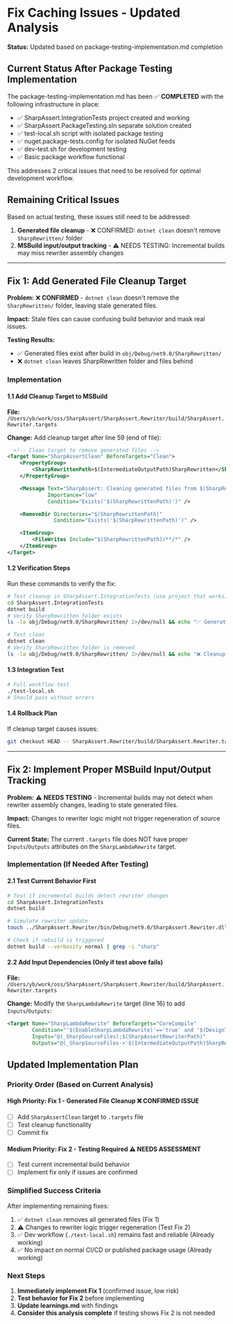 # Fix Caching Issues - Updated Analysis

**Status:** Updated based on package-testing-implementation.md completion

## Current Status After Package Testing Implementation

The package-testing-implementation.md has been ✅ **COMPLETED** with the following infrastructure in place:

- ✅ SharpAssert.IntegrationTests project created and working
- ✅ SharpAssert.PackageTesting.sln separate solution created
- ✅ test-local.sh script with isolated package testing 
- ✅ nuget.package-tests.config for isolated NuGet feeds
- ✅ dev-test.sh for development testing
- ✅ Basic package workflow functional

This addresses 2 critical issues that need to be resolved for optimal development workflow.

## Remaining Critical Issues

Based on actual testing, these issues still need to be addressed:

1. **Generated file cleanup** - ❌ CONFIRMED: `dotnet clean` doesn't remove `SharpRewritten/` folder
2. **MSBuild input/output tracking** - ⚠️ NEEDS TESTING: Incremental builds may miss rewriter assembly changes

---

## Fix 1: Add Generated File Cleanup Target

**Problem:** ❌ **CONFIRMED** - `dotnet clean` doesn't remove the `SharpRewritten/` folder, leaving stale generated files.

**Impact:** Stale files can cause confusing build behavior and mask real issues.

**Testing Results:** 
- ✅ Generated files exist after build in `obj/Debug/net9.0/SharpRewritten/`
- ❌ `dotnet clean` leaves SharpRewritten folder and files behind

### Implementation

#### 1.1 Add Cleanup Target to MSBuild

**File:** `/Users/yb/work/oss/SharpAssert/SharpAssert.Rewriter/build/SharpAssert.Rewriter.targets`

**Change:** Add cleanup target after line 59 (end of file):

```xml
  <!-- Clean target to remove generated files -->
<Target Name="SharpAssertClean" BeforeTargets="Clean">
    <PropertyGroup>
        <SharpRewrittenPath>$(IntermediateOutputPath)SharpRewritten</SharpRewrittenPath>
    </PropertyGroup>

    <Message Text="SharpAssert: Cleaning generated files from $(SharpRewrittenPath)"
             Importance="low"
             Condition="Exists('$(SharpRewrittenPath)')" />

    <RemoveDir Directories="$(SharpRewrittenPath)"
               Condition="Exists('$(SharpRewrittenPath)')" />

    <ItemGroup>
        <FileWrites Include="$(SharpRewrittenPath)/**/*" />
    </ItemGroup>
</Target>
```

#### 1.2 Verification Steps

Run these commands to verify the fix:

```bash
# Test cleanup in SharpAssert.IntegrationTests (use project that works)
cd SharpAssert.IntegrationTests
dotnet build
# Verify SharpRewritten folder exists
ls -la obj/Debug/net9.0/SharpRewritten/ 2>/dev/null && echo "✅ Generated files exist" || echo "❌ No generated files found"

# Test clean
dotnet clean
# Verify SharpRewritten folder is removed
ls -la obj/Debug/net9.0/SharpRewritten/ 2>/dev/null && echo "❌ Cleanup failed" || echo "✅ Cleanup successful"
```

#### 1.3 Integration Test

```bash
# Full workflow test
./test-local.sh
# Should pass without errors
```

#### 1.4 Rollback Plan

If cleanup target causes issues:
```bash
git checkout HEAD -- SharpAssert.Rewriter/build/SharpAssert.Rewriter.targets
```

---

## Fix 2: Implement Proper MSBuild Input/Output Tracking

**Problem:** ⚠️ **NEEDS TESTING** - Incremental builds may not detect when rewriter assembly changes, leading to stale generated files.

**Impact:** Changes to rewriter logic might not trigger regeneration of source files.

**Current State:** The current `.targets` file does NOT have proper `Inputs`/`Outputs` attributes on the `SharpLambdaRewrite` target.

### Implementation (If Needed After Testing)

#### 2.1 Test Current Behavior First

```bash
# Test if incremental builds detect rewriter changes
cd SharpAssert.IntegrationTests
dotnet build

# Simulate rewriter update
touch ../SharpAssert.Rewriter/bin/Debug/net9.0/SharpAssert.Rewriter.dll

# Check if rebuild is triggered
dotnet build --verbosity normal | grep -i "sharp"
```

#### 2.2 Add Input Dependencies (Only if test above fails)

**File:** `/Users/yb/work/oss/SharpAssert/SharpAssert.Rewriter/build/SharpAssert.Rewriter.targets`

**Change:** Modify the `SharpLambdaRewrite` target (line 16) to add `Inputs`/`Outputs`:

```xml
<Target Name="SharpLambdaRewrite" BeforeTargets="CoreCompile"
        Condition="'$(EnableSharpLambdaRewrite)'=='true' and '$(DesignTimeBuild)' != 'true' and '$(BuildingForLiveUnitTesting)' != 'true'"
        Inputs="@(_SharpSourceFiles);$(SharpAssertRewriterPath)"
        Outputs="@(_SharpSourceFiles->'$(IntermediateOutputPath)SharpRewritten\%(RecursiveDir)%(Filename)%(Extension).sharp.g.cs')">
```

## Updated Implementation Plan

### Priority Order (Based on Current Analysis)

#### High Priority: Fix 1 - Generated File Cleanup ❌ CONFIRMED ISSUE
- [ ] Add `SharpAssertClean` target to `.targets` file
- [ ] Test cleanup functionality
- [ ] Commit fix

#### Medium Priority: Fix 2 - Testing Required ⚠️ NEEDS ASSESSMENT
- [ ] Test current incremental build behavior
- [ ] Implement fix only if issues are confirmed

### Simplified Success Criteria

After implementing remaining fixes:

1. ✅ `dotnet clean` removes all generated files (Fix 1)
2. ⚠️ Changes to rewriter logic trigger regeneration (Test Fix 2)
3. ✅ Dev workflow (`./test-local.sh`) remains fast and reliable (Already working)
4. ✅ No impact on normal CI/CD or published package usage (Already working)

### Next Steps

1. **Immediately implement Fix 1** (confirmed issue, low risk)
2. **Test behavior for Fix 2** before implementing
3. **Update learnings.md** with findings
4. **Consider this analysis complete** if testing shows Fix 2 is not needed